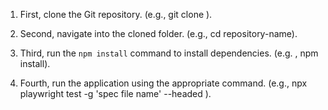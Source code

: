 1. First, clone the Git repository.
(e.g., git clone <repository-url> ).

2. Second, navigate into the cloned folder.
(e.g., cd repository-name).

3. Third, run the `npm install` command to install dependencies.
(e.g. , npm install).

4. Fourth, run the application using the appropriate command. 
(e.g., npx playwright test -g 'spec file name' --headed ).
